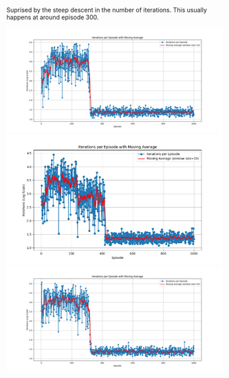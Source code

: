 Suprised by the steep descent in the number of iterations. This usually happens at around episode 300. 

![alt text](episodes-1000-alpha-0.1-gamma-0.9-epsilon-0.5-rewards-1.0-0.1--1.0.png)
![alt text](episodes-1000-alpha-0.1-gamma-0.9-epsilon-0.5-rewards-1.0-0.1--1.0_2.png)
![alt text](episodes-1000-alpha-0.1-gamma-0.9-epsilon-0.5-rewards-1.0-0.1--1.0_3.png)